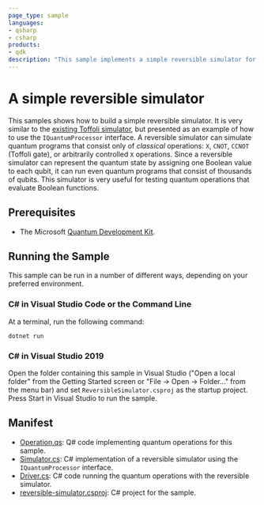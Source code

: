 ```yaml
---
page_type: sample
languages:
- qsharp
- csharp
products:
- qdk
description: "This sample implements a simple reversible simulator for Q# using the `IQuantumProcessor` interface."
---
```


# A simple reversible simulator

This samples shows how to build a simple reversible simulator.  It is very
similar to the [existing Toffoli
simulator](https://docs.microsoft.com/azure/quantum/user-guide/machines/toffoli-simulator),
but presented as an example of how to use the `IQuantumProcessor` interface. A
reversible simulator can simulate quantum programs that consist only of
*classical* operations: `X`, `CNOT`, `CCNOT` (Toffoli gate), or arbitrarily
controlled `X` operations.  Since a reversible simulator can represent the
quantum state by assigning one Boolean value to each qubit, it can run even
quantum programs that consist of thousands of qubits. This simulator is very
useful for testing quantum operations that evaluate Boolean functions.

## Prerequisites

- The Microsoft [Quantum Development Kit](https://docs.microsoft.com/azure/quantum/install-overview-qdk/).

## Running the Sample

This sample can be run in a number of different ways, depending on your
preferred environment.

### C# in Visual Studio Code or the Command Line

At a terminal, run the following command:

```dotnetcli
dotnet run
```

### C# in Visual Studio 2019

Open the folder containing this sample in Visual Studio ("Open a local folder"
from the Getting Started screen or "File → Open → Folder..." from the menu bar)
and set `ReversibleSimulator.csproj` as the startup project. Press Start in
Visual Studio to run the sample. 

## Manifest

- [Operation.qs](Operation.qs): Q# code implementing quantum operations for this sample.
- [Simulator.cs](Simulator.cs): C# implementation of a reversible simulator using the `IQuantumProcessor` interface.
- [Driver.cs](Driver.cs): C# code running the quantum operations with the reversible simulator.
- [reversible-simulator.csproj](reversible-simulator.csproj): C# project for the sample.
